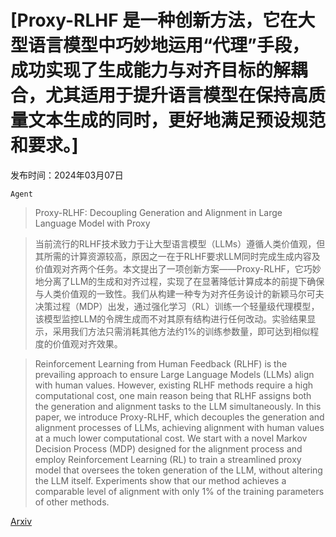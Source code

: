 # [Proxy-RLHF 是一种创新方法，它在大型语言模型中巧妙地运用“代理”手段，成功实现了生成能力与对齐目标的解耦合，尤其适用于提升语言模型在保持高质量文本生成的同时，更好地满足预设规范和要求。]

发布时间：2024年03月07日

`Agent`

> Proxy-RLHF: Decoupling Generation and Alignment in Large Language Model with Proxy

> 当前流行的RLHF技术致力于让大型语言模型（LLMs）遵循人类价值观，但其所需的计算资源较高，原因之一在于RLHF要求LLM同时完成生成内容及价值观对齐两个任务。本文提出了一项创新方案——Proxy-RLHF，它巧妙地分离了LLM的生成和对齐过程，实现了在显著降低计算成本的前提下确保与人类价值观的一致性。我们从构建一种专为对齐任务设计的新颖马尔可夫决策过程（MDP）出发，通过强化学习（RL）训练一个轻量级代理模型，该模型监控LLM的令牌生成而不对其原有结构进行任何改动。实验结果显示，采用我们方法只需消耗其他方法约1%的训练参数量，即可达到相似程度的价值观对齐效果。

> Reinforcement Learning from Human Feedback (RLHF) is the prevailing approach to ensure Large Language Models (LLMs) align with human values. However, existing RLHF methods require a high computational cost, one main reason being that RLHF assigns both the generation and alignment tasks to the LLM simultaneously. In this paper, we introduce Proxy-RLHF, which decouples the generation and alignment processes of LLMs, achieving alignment with human values at a much lower computational cost. We start with a novel Markov Decision Process (MDP) designed for the alignment process and employ Reinforcement Learning (RL) to train a streamlined proxy model that oversees the token generation of the LLM, without altering the LLM itself. Experiments show that our method achieves a comparable level of alignment with only 1\% of the training parameters of other methods.

[Arxiv](https://arxiv.org/abs/2403.04283)